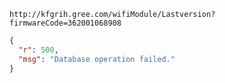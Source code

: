 `http://kfgrih.gree.com/wifiModule/Lastversion?firmwareCode=362001068908`

```json
{
  "r": 500,
  "msg": "Database operation failed."
}
```